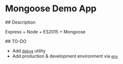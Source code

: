 # Mongoose Demo App

## Description

Express + Node + ES2015 + Mongoose

## TO-DO
- Add [`debug`](https://www.npmjs.com/package/debug) utility
- Add production & development environment via [`env`](https://github.com/KunalKapadia/express-mongoose-es6-rest-api/tree/master/config/env)
